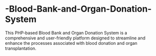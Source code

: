 # -Blood-Bank-and-Organ-Donation-System
This PHP-based Blood Bank and Organ Donation System is a comprehensive and user-friendly platform designed to streamline and enhance the processes associated with blood donation and organ transplantation.
